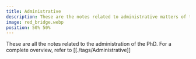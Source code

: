```yaml
---
title: Administrative
description: These are the notes related to administrative matters of the PhD
image: red_bridge.webp
position: 50% 50%
---
```


These are all the notes related to the administration of the PhD.
For a complete overview, refer to [[./tags/Administrative]]
